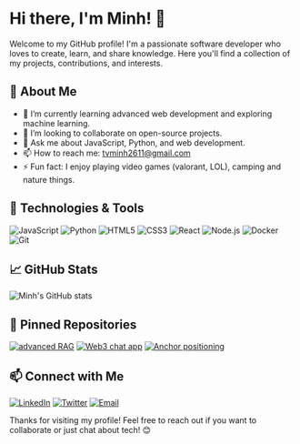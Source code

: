 # Hi there, I'm Minh! 👋

Welcome to my GitHub profile! I'm a passionate software developer who loves to create, learn, and share knowledge. Here you'll find a collection of my projects, contributions, and interests.

## 🚀 About Me

- 🌱 I’m currently learning advanced web development and exploring machine learning.
- 👯 I’m looking to collaborate on open-source projects.
- 💬 Ask me about JavaScript, Python, and web development.
- 📫 How to reach me: [tvminh2611@gmail.com](mailto:tvminh2611@gmail.com)
- ⚡ Fun fact: I enjoy playing video games (valorant, LOL), camping and nature things.

## 🔧 Technologies & Tools

![JavaScript](https://img.shields.io/badge/-JavaScript-black?style=flat-square&logo=javascript)
![Python](https://img.shields.io/badge/-Python-black?style=flat-square&logo=python)
![HTML5](https://img.shields.io/badge/-HTML5-black?style=flat-square&logo=html5)
![CSS3](https://img.shields.io/badge/-CSS3-black?style=flat-square&logo=css3)
![React](https://img.shields.io/badge/-React-black?style=flat-square&logo=react)
![Node.js](https://img.shields.io/badge/-Node.js-black?style=flat-square&logo=node.js)
![Docker](https://img.shields.io/badge/-Docker-black?style=flat-square&logo=docker)
![Git](https://img.shields.io/badge/-Git-black?style=flat-square&logo=git)

## 📈 GitHub Stats

![Minh's GitHub stats](https://github-readme-stats.vercel.app/api?username=trinhvanminh&show_icons=true&theme=radical)

## 📌 Pinned Repositories

[![advanced RAG](https://github-readme-stats.vercel.app/api/pin/?username=trinhvanminh&repo=advanced-RAG&theme=radical)](https://github.com/trinhvanminh/advanced-RAG)
[![Web3 chat app](https://github-readme-stats.vercel.app/api/pin/?username=trinhvanminh&repo=chat-dapp&theme=radical)](https://github.com/trinhvanminh/chat-dapp)
[![Anchor positioning](https://github-readme-stats.vercel.app/api/pin/?username=trinhvanminh&repo=anchor-positioning-hover-cards&theme=radical)](https://github.com/trinhvanminh/anchor-positioning-hover-cards)

## 📫 Connect with Me

[![LinkedIn](https://img.shields.io/badge/LinkedIn-blue?style=flat-square&logo=linkedin)]([https://www.linkedin.com/in/trinhvanminh](https://www.linkedin.com/in/minh-trinh-van-4a29a2210/))
[![Twitter](https://img.shields.io/badge/Twitter-black?style=flat-square&logo=x)]([https://twitter.com/trinhvanminh](https://x.com/minhtrinh2611))
[![Email](https://img.shields.io/badge/Email-black?style=flat-square&logo=gmail)](mailto:tvminh2611@gmail.com)

Thanks for visiting my profile! Feel free to reach out if you want to collaborate or just chat about tech! 😊
